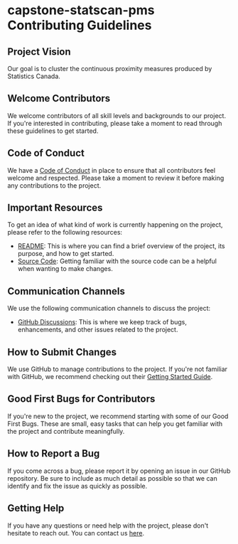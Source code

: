 capstone-statscan-pms Contributing Guidelines
====================================

Project Vision
--------------

Our goal is to cluster the continuous proximity measures produced by Statistics Canada.

Welcome Contributors
--------------------

We welcome contributors of all skill levels and backgrounds to our project. If you're interested in contributing, please take a moment to read through these guidelines to get started.

Code of Conduct
---------------

We have a [Code of Conduct](https://github.com/ubco-mds-2022-labs/capstone-statscan-pms/blob/main/CODE_OF_CONDUCT.md) in place to ensure that all contributors feel welcome and respected. Please take a moment to review it before making any contributions to the project.

Important Resources
-------------------

To get an idea of what kind of work is currently happening on the project, please refer to the following resources:

-   [README](https://github.com/ubco-mds-2022-labs/capstone-statscan-pms/blob/main/README.md): This is where you can find a brief overview of the project, its purpose, and how to get started.
-   [Source Code](https://github.com/ubco-mds-2022-labs/capstone-statscan-pms/): Getting familiar with the source code can be a helpful when wanting to make changes.

Communication Channels
----------------------

We use the following communication channels to discuss the project:


-   [GitHub Discussions](https://github.com/ubco-mds-2022-labs/capstone-statscan-pms/discussions/): This is where we keep track of bugs, enhancements, and other issues related to the project.


How to Submit Changes
---------------------

We use GitHub to manage contributions to the project. If you're not familiar with GitHub, we recommend checking out their [Getting Started Guide](https://docs.github.com/en/get-started).

Good First Bugs for Contributors
--------------------------------

If you're new to the project, we recommend starting with some of our Good First Bugs. These are small, easy tasks that can help you get familiar with the project and contribute meaningfully.

How to Report a Bug
-------------------

If you come across a bug, please report it by opening an issue in our GitHub repository. Be sure to include as much detail as possible so that we can identify and fix the issue as quickly as possible.

Getting Help
------------

If you have any questions or need help with the project, please don't hesitate to reach out. You can contact us [here](https://github.com/ubco-mds-2022-labs/capstone-statscan-pms/discussions/).

